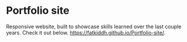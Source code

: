# Portfolio site 
Responsive website, built to showcase skills learned over the last couple years.
Check it out below.
https://fatkiddh.github.io/Portfolio-site/.
